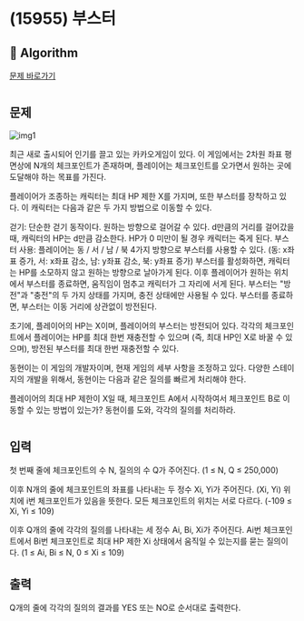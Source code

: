 # (15955) 부스터
## :100: Algorithm
[문제 바로가기](https://www.acmicpc.net/problem/15955)
#
## 문제

![img1](https://upload.acmicpc.net/c2bada33-0a9b-4fe1-b28b-c6bb2ca7f25f/-/preview/)

최근 새로 출시되어 인기를 끌고 있는 카카오게임이 있다. 이 게임에서는 2차원 좌표 평면상에 N개의 체크포인트가 존재하며, 플레이어는 체크포인트를 오가면서 원하는 곳에 도달해야 하는 목표를 가진다.

플레이어가 조종하는 캐릭터는 최대 HP 제한 X를 가지며, 또한 부스터를 장착하고 있다. 이 캐릭터는 다음과 같은 두 가지 방법으로 이동할 수 있다.

걷기: 단순한 걷기 동작이다. 원하는 방향으로 걸어갈 수 있다. d만큼의 거리를 걸어갔을 때, 캐릭터의 HP는 d만큼 감소한다. HP가 0 미만이 될 경우 캐릭터는 죽게 된다.
부스터 사용: 플레이어는 동 / 서 / 남 / 북 4가지 방향으로 부스터를 사용할 수 있다. (동: x좌표 증가, 서: x좌표 감소, 남: y좌표 감소, 북: y좌표 증가) 부스터를 활성화하면, 캐릭터는 HP를 소모하지 않고 원하는 방향으로 날아가게 된다. 이후 플레이어가 원하는 위치에서 부스터를 종료하면, 움직임이 멈추고 캐릭터가 그 자리에 서게 된다.
부스터는 "방전"과 "충전"의 두 가지 상태를 가지며, 충전 상태에만 사용될 수 있다. 부스터를 종료하면, 부스터는 이동 거리에 상관없이 방전된다.

초기에, 플레이어의 HP는 X이며, 플레이어의 부스터는 방전되어 있다. 각각의 체크포인트에서 플레이어는 HP를 최대 한번 재충전할 수 있으며 (즉, 최대 HP인 X로 바꿀 수 있으며), 방전된 부스터를 최대 한번 재충전할 수 있다.

동현이는 이 게임의 개발자이며, 현재 게임의 세부 사항을 조정하고 있다. 다양한 스테이지의 개발을 위해서, 동현이는 다음과 같은 질의를 빠르게 처리해야 한다.

플레이어의 최대 HP 제한이 X일 때, 체크포인트 A에서 시작하여서 체크포인트 B로 이동할 수 있는 방법이 있는가?
동현이를 도와, 각각의 질의를 처리하라.
#
## 입력
첫 번째 줄에 체크포인트의 수 N, 질의의 수 Q가 주어진다. (1 ≤ N, Q ≤ 250,000)

이후 N개의 줄에 체크포인트의 좌표를 나타내는 두 정수 Xi, Yi가 주어진다. (Xi, Yi) 위치에 i번 체크포인트가 있음을 뜻한다. 모든 체크포인트의 위치는 서로 다르다. (-109 ≤ Xi, Yi ≤ 109)

이후 Q개의 줄에 각각의 질의를 나타내는 세 정수 Ai, Bi, Xi가 주어진다. Ai번 체크포인트에서 Bi번 체크포인트로 최대 HP 제한 Xi 상태에서 움직일 수 있는지를 묻는 질의이다. (1 ≤ Ai, Bi ≤ N, 0 ≤ Xi ≤ 109)
## 출력
Q개의 줄에 각각의 질의의 결과를 YES 또는 NO로 순서대로 출력한다.